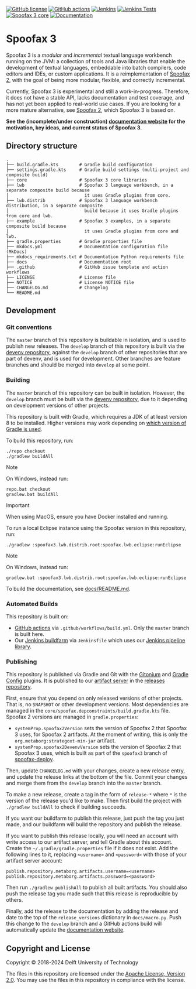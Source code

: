 [![GitHub license](https://img.shields.io/github/license/metaborg/spoofax-pie)](https://github.com/metaborg/spoofax-pie/blob/master/LICENSE)
[![GitHub actions](https://img.shields.io/github/actions/workflow/status/metaborg/spoofax-pie/build.yml?branch=master)](https://github.com/metaborg/spoofax-pie/actions/workflows/build.yml)
[![Jenkins](https://img.shields.io/jenkins/build/https/buildfarm.metaborg.org/job/metaborg/job/spoofax-pie/job/master?label=Jenkins)](https://buildfarm.metaborg.org/job/metaborg/job/spoofax-pie/job/master/lastBuild)
[![Jenkins Tests](https://img.shields.io/jenkins/tests/https/buildfarm.metaborg.org/job/metaborg/job/spoofax-pie/job/master?label=Jenkins%20tests)](https://buildfarm.metaborg.org/job/metaborg/job/spoofax-pie/job/master/lastBuild/testReport/)
[![Spoofax 3 core](https://img.shields.io/maven-metadata/v?label=spoofax.core&metadataUrl=https%3A%2F%2Fartifacts.metaborg.org%2Fcontent%2Frepositories%2Freleases%2Forg%2Fmetaborg%2Fspoofax.core%2Fmaven-metadata.xml)](https://mvnrepository.com/artifact/org.metaborg/spoofax.core?repo=metaborg-releases)
[![Documentation](https://img.shields.io/badge/docs-latest-brightgreen)](https://metaborg.github.io/spoofax-pie/develop/)

# Spoofax 3

Spoofax 3 is a _modular_ and _incremental_ textual language workbench running on the JVM: a collection of tools and Java libraries that enable the development of textual languages, embeddable into batch compilers, code editors and IDEs, or custom applications.
It is a reimplementation of [Spoofax 2](http://spoofax.org), with the goal of being more modular, flexible, and correctly incremental.

Currently, Spoofax 3 is experimental and still a work-in-progress.
Therefore, it does not have a stable API, lacks documentation and test coverage, and has not yet been applied to real-world use cases.
If you are looking for a more mature alternative, see [Spoofax 2](http://spoofax.org), which Spoofax 3 is based on.

**See the (incomplete/under construction) [documentation website](https://metaborg.github.io/spoofax-pie/develop/) for the motivation, key ideas, and current status of Spoofax 3**.

## Directory structure

```
.
├── build.gradle.kts        # Gradle build configuration
├── settings.gradle.kts     # Gradle build settings (multi-project and composite build)
├── core                    # Spoofax 3 core libraries
├── lwb                     # Spoofax 3 language workbench, in a separate composite build because
│                             it uses Gradle plugins from core.
├── lwb.distrib             # Spoofax 3 language workbench distribution, in a separate composite
│                             build because it uses Gradle plugins from core and lwb.
├── example                 # Spoofax 3 examples, in a separate composite build because
│                             it uses Gradle plugins from core and lwb.
├── gradle.properties       # Gradle properties file
├── mkdocs.yml              # Documentation configuration file (MkDocs)
├── mkdocs_requirements.txt # Documentation Python requirements file
├── docs                    # Documentation root
├── .github                 # GitHub issue template and action workflows
├── LICENSE                 # License file
├── NOTICE                  # License NOTICE file
├── CHANGELOG.md            # Changelog
└── README.md
```

## Development

### Git conventions
The `master` branch of this repository is buildable in isolation, and is used to publish new releases.
The `develop` branch of this repository is built via the [devenv repository](https://github.com/metaborg/devenv), against the `develop` branch of other repositories that are part of devenv, and is used for development.
Other branches are feature branches and should be merged into `develop` at some point.


### Building
The `master` branch of this repository can be built in isolation.
However, the `develop` branch must be built via the [devenv repository](https://github.com/metaborg/devenv), due to it depending on development versions of other projects.

This repository is built with Gradle, which requires a JDK of at least version 8 to be installed. Higher versions may work depending on [which version of Gradle is used](https://docs.gradle.org/current/userguide/compatibility.html).

To build this repository, run:

```shell
./repo checkout
./gradlew buildAll
```

> [!NOTE]
> On Windows, instead run:
>
> ```shell
> repo.bat checkout
> gradlew.bat buildAll
> ```

> [!IMPORTANT]
> When using MacOS, ensure you have Docker installed and running.

To run a local Eclipse instance using the Spoofax version in this repository, run:

```shell
./gradlew :spoofax3.lwb.distrib.root:spoofax.lwb.eclipse:runEclipse
```

> [!NOTE]
> On Windows, instead run:
>
> ```shell
> gradlew.bat :spoofax3.lwb.distrib.root:spoofax.lwb.eclipse:runEclipse
> ```

To build the documentation, see [docs/README.md](docs/README.md).


### Automated Builds
This repository is built on:
- [GitHub actions](https://github.com/metaborg/spoofax-pie/actions/workflows/build.yml) via `.github/workflows/build.yml`. Only the `master` branch is built here.
- Our [Jenkins buildfarm](https://buildfarm.metaborg.org/view/Devenv/job/metaborg/job/spoofax-pie/) via `Jenkinsfile` which uses our [Jenkins pipeline library](https://github.com/metaborg/jenkins.pipeline/).

### Publishing

This repository is published via Gradle and Git with the [Gitonium](https://github.com/metaborg/gitonium) and [Gradle Config](https://github.com/metaborg/gradle.config) plugins.
It is published to our [artifact server](https://artifacts.metaborg.org) in the [releases repository](https://artifacts.metaborg.org/content/repositories/releases/).

First, ensure that you depend on only released versions of other projects. That is, no `SNAPSHOT` or other development versions.
Most dependencies are managed in the `core/spoofax.depconstraints/build.gradle.kts` file.
Spoofax 2 versions are managed in `gradle.properties`:
- `systemProp.spoofax2Version` sets the version of Spoofax 2 that Spoofax 3 uses, for Spoofax 2 artifacts. At the moment of writing, this is only the `org.metaborg:strategoxt-min-jar` artifact.
- `systemProp.spoofax2DevenvVersion` sets the version of Spoofax 2 that Spoofax 3 uses, which is built as part of the `spoofax3` branch of [spoofax-deploy](https://github.com/metaborg/spoofax-deploy/tree/spoofax3/gradle).

Then, update `CHANGELOG.md` with your changes, create a new release entry, and update the release links at the bottom of the file.
Commit your changes and merge them from the `develop` branch into the `master` branch.

To make a new release, create a tag in the form of `release-*` where `*` is the version of the release you'd like to make.
Then first build the project with `./gradlew buildAll` to check if building succeeds.

If you want our buildfarm to publish this release, just push the tag you just made, and our buildfarm will build the repository and publish the release.

If you want to publish this release locally, you will need an account with write access to our artifact server, and tell Gradle about this account.
Create the `~/.gradle/gradle.properties` file if it does not exist.
Add the following lines to it, replacing `<username>` and `<password>` with those of your artifact server account:
```
publish.repository.metaborg.artifacts.username=<username>
publish.repository.metaborg.artifacts.password=<password>
```
Then run `./gradlew publishAll` to publish all built artifacts.
You should also push the release tag you made such that this release is reproducible by others.

Finally, add the release to the documentation by adding the release and date to the top of the `release_versions` dictionary in `docs/macro.py`.
Push this change to the `develop` branch and a GitHub actions build will automatically update the [documentation website](https://metaborg.github.io/spoofax-pie/develop/download/).

## Copyright and License

Copyright © 2018-2024 Delft University of Technology

The files in this repository are licensed under the [Apache License, Version 2.0](https://www.apache.org/licenses/LICENSE-2.0).
You may use the files in this repository in compliance with the license.
